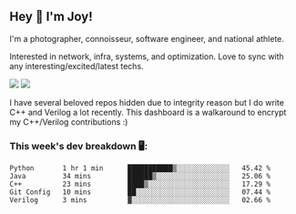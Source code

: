 ## Hey 👋 I'm Joy! 
I'm a photographer, connoisseur, software engineer, and national athlete. 

Interested in network, infra, systems, and optimization. Love to sync with any interesting/excited/latest techs. 

<img src ="https://github-readme-stats.vercel.app/api?username=joyhuan&show_icons=true&count_private=true&theme=dracula" />

<img src="https://github-readme-stats.vercel.app/api/top-langs/?username=joyhuan&theme=dracula" />

I have several beloved repos hidden due to integrity reason but I do write C++ and Verilog a lot recently. This dashboard is a walkaround to encrypt my C++/Verilog contributions :)

### This week's dev breakdown 🖥:
<!--START_SECTION:waka-->
```text
Python       1 hr 1 min      ███████████▒░░░░░░░░░░░░░   45.42 % 
Java         34 mins         ██████▒░░░░░░░░░░░░░░░░░░   25.06 % 
C++          23 mins         ████▒░░░░░░░░░░░░░░░░░░░░   17.29 % 
Git Config   10 mins         ██░░░░░░░░░░░░░░░░░░░░░░░   07.44 % 
Verilog      3 mins          ▓░░░░░░░░░░░░░░░░░░░░░░░░   02.66 % 
```
<!--END_SECTION:waka-->

